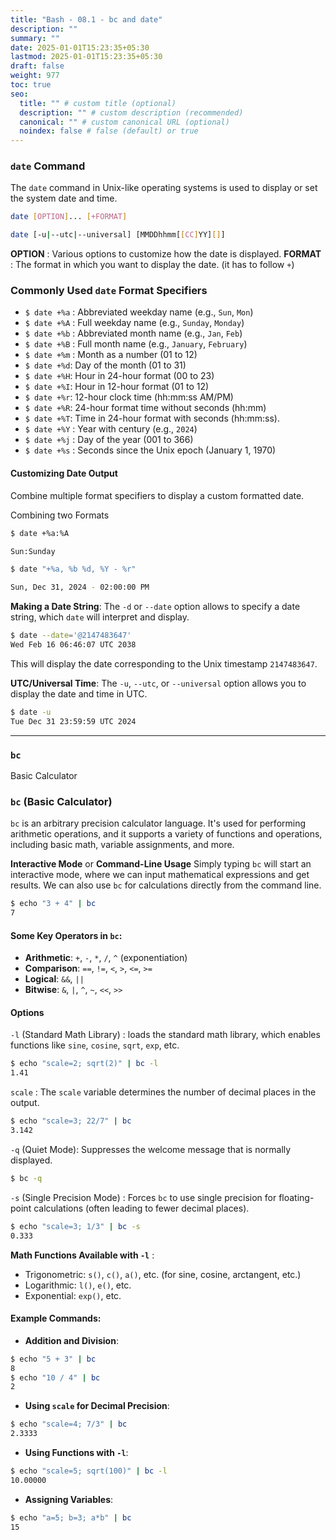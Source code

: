 ```yaml
---
title: "Bash - 08.1 - bc and date"
description: ""
summary: ""
date: 2025-01-01T15:23:35+05:30
lastmod: 2025-01-01T15:23:35+05:30
draft: false
weight: 977
toc: true
seo:
  title: "" # custom title (optional)
  description: "" # custom description (recommended)
  canonical: "" # custom canonical URL (optional)
  noindex: false # false (default) or true
---
```



### `date` Command

The `date` command in Unix-like operating systems is used to display or set the system date and time. 
```bash
date [OPTION]... [+FORMAT]

date [-u|--utc|--universal] [MMDDhhmm[[CC]YY][]]
```

**OPTION** : Various options to customize how the date is displayed.
**FORMAT** : The format in which you want to display the date. (it has to follow `+`)


### Commonly Used `date` Format Specifiers

* `$ date +%a` : Abbreviated weekday name (e.g., `Sun`, `Mon`)
* `$ date +%A` : Full weekday name (e.g., `Sunday`, `Monday`)
* `$ date +%b` : Abbreviated month name (e.g., `Jan`, `Feb`)
* `$ date +%B` : Full month name (e.g., `January`, `February`)
* `$ date +%m` : Month as a number (01 to 12)
* `$ date +%d`: Day of the month (01 to 31)
* `$ date +%H`: Hour in 24-hour format (00 to 23)
* `$ date +%I`: Hour in 12-hour format (01 to 12)
* `$ date +%r`: 12-hour clock time (hh:mm:ss AM/PM)
* `$ date +%R`: 24-hour format time without seconds (hh:mm)
* `$ date +%T`: Time in 24-hour format with seconds (hh:mm:ss).
* `$ date +%Y` : Year with century (e.g., `2024`)
* `$ date +%j` : Day of the year (001 to 366)
* `$ date +%s` : Seconds since the Unix epoch (January 1, 1970)


#### Customizing Date Output
Combine multiple format specifiers to display a custom formatted date.

Combining two Formats
```bash
$ date +%a:%A

Sun:Sunday
```

```bash
$ date "+%a, %b %d, %Y - %r"

Sun, Dec 31, 2024 - 02:00:00 PM
```


**Making a Date String**: The `-d` or `--date` option allows to specify a date string, which `date` will interpret and display.

```bash
$ date --date='@2147483647'
Wed Feb 16 06:46:07 UTC 2038
```
This will display the date corresponding to the Unix timestamp `2147483647`.


**UTC/Universal Time**: The `-u`, `--utc`, or `--universal` option allows you to display the date and time in UTC.
```bash
$ date -u
Tue Dec 31 23:59:59 UTC 2024
```





___
### `bc`

Basic Calculator 

### `bc` (Basic Calculator)

`bc` is an arbitrary precision calculator language. It's used for performing arithmetic operations, and it supports a variety of functions and operations, including basic math, variable assignments, and more.

**Interactive Mode** or **Command-Line Usage** 
Simply typing `bc` will start an interactive mode, where we can input mathematical expressions and get results.
We can also use `bc` for calculations directly from the command line.

```bash
$ echo "3 + 4" | bc
7
```

#### Some Key Operators in `bc`:
- **Arithmetic**: `+`, `-`, `*`, `/`, `^` (exponentiation)
- **Comparison**: `==`, `!=`, `<`, `>`, `<=`, `>=`
- **Logical**: `&&`, `||`
- **Bitwise**: `&`, `|`, `^`, `~`, `<<`, `>>`


#### Options

`-l` (Standard Math Library) : loads the standard math library, which enables functions like `sine`, `cosine`, `sqrt`, `exp`, etc.

```bash
$ echo "scale=2; sqrt(2)" | bc -l
1.41
```

`scale` :  The `scale` variable determines the number of decimal places in the output.

```bash
$ echo "scale=3; 22/7" | bc
3.142
```

`-q` (Quiet Mode): Suppresses the welcome message that is normally displayed.

```bash
$ bc -q
```

`-s` (Single Precision Mode) : Forces `bc` to use single precision for floating-point calculations (often leading to fewer decimal places).

```bash
$ echo "scale=3; 1/3" | bc -s
0.333
```


**Math Functions Available with `-l`** :
- Trigonometric: `s()`, `c()`, `a()`, etc. (for sine, cosine, arctangent, etc.)
- Logarithmic: `l()`, `e()`, etc.
- Exponential: `exp()`, etc.

#### Example Commands:

- **Addition and Division**:
```bash
$ echo "5 + 3" | bc
8
$ echo "10 / 4" | bc
2
```

- **Using `scale` for Decimal Precision**:
```bash
$ echo "scale=4; 7/3" | bc
2.3333
```

- **Using Functions with `-l`**:
```bash
$ echo "scale=5; sqrt(100)" | bc -l
10.00000
```

- **Assigning Variables**:
```bash
$ echo "a=5; b=3; a*b" | bc
15
```

